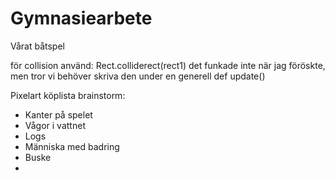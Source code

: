 # Gymnasiearbete
Vårat båtspel

för collision använd: Rect.colliderect(rect1)
det funkade inte när jag föröskte, men tror vi behöver skriva den under en generell def update()

Pixelart köplista brainstorm:
- Kanter på spelet
- Vågor i vattnet
- Logs
- Människa med badring
- Buske
- 